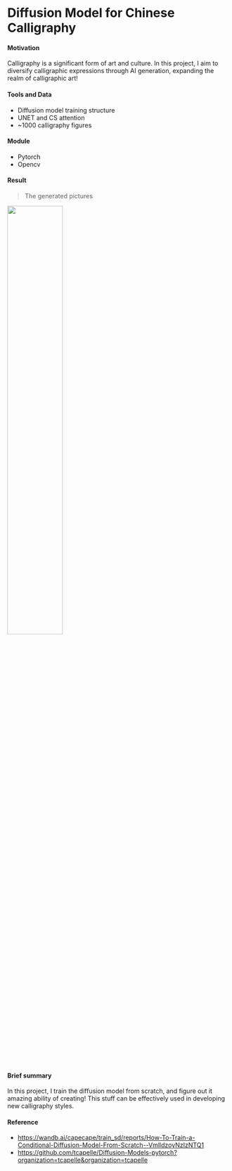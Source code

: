 # Diffusion Model for Chinese Calligraphy

#### Motivation
Calligraphy is a significant form of art and culture. In this project, I aim to diversify calligraphic expressions through AI generation, expanding the realm of calligraphic art!

#### Tools and Data
* Diffusion model training structure
* UNET and CS attention
* ~1000 calligraphy figures

#### Module
* Pytorch
* Opencv

#### Result
> The generated pictures
<img src="https://github.com/Kai0927/Diffusion-Model-for-Calligraphy/tree/main/figure/dragon.gif" width="50%" height="50%">

#### Brief summary
In this project, I train the diffusion model from scratch, and figure out it amazing ability of creating!
This stuff can be effectively used in developing new calligraphy styles.

#### Reference
* https://wandb.ai/capecape/train_sd/reports/How-To-Train-a-Conditional-Diffusion-Model-From-Scratch--VmlldzoyNzIzNTQ1
* https://github.com/tcapelle/Diffusion-Models-pytorch?organization=tcapelle&organization=tcapelle
